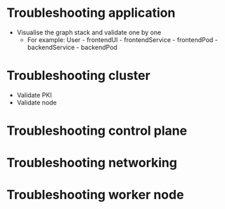 # Troubleshooting application

- Visualise the graph stack and validate one by one
  - For example: User - frontendUI - frontendService - frontendPod - backendService - backendPod


# Troubleshooting cluster
- Validate PKI
- Validate node


# Troubleshooting control plane


# Troubleshooting networking


# Troubleshooting worker node

